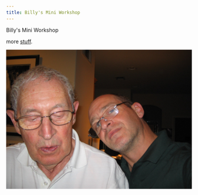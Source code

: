 ```yaml
---
title: Billy's Mini Workshop
---
```

Billy's Mini Workshop

more [stuff](https://www.google.com).

![image](/static/img/uploads/2-028.jpg "this is an image")